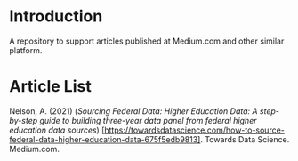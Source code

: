 # Introduction

A repository to support articles published at Medium.com and other similar platform.

# Article List

Nelson, A. (2021) (_Sourcing Federal Data: Higher Education Data:
A step-by-step guide to building three-year data panel from federal higher education data sources_)
[https://towardsdatascience.com/how-to-source-federal-data-higher-education-data-675f5edb9813]. Towards Data Science. Medium.com.
